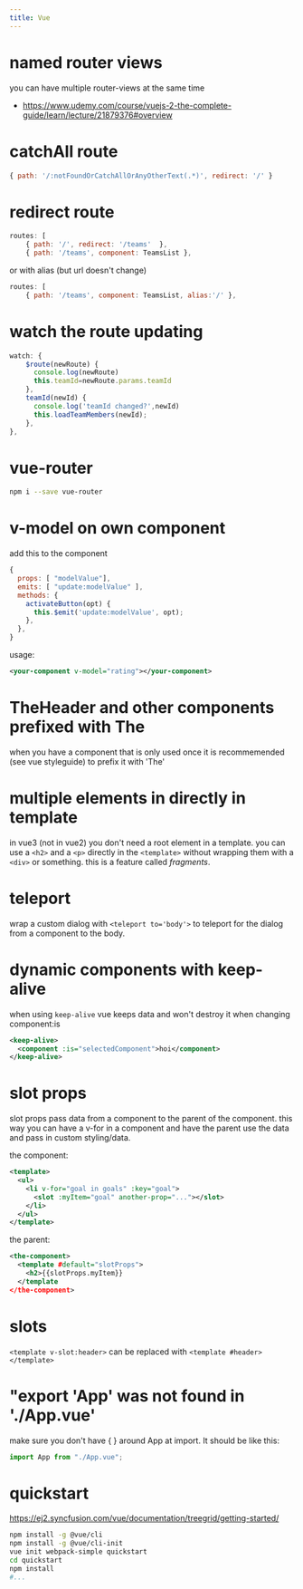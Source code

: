 ```yaml
---
title: Vue
---
```


# named router views
you can have multiple router-views at the same time
* https://www.udemy.com/course/vuejs-2-the-complete-guide/learn/lecture/21879376#overview

# catchAll route
```javascript
{ path: '/:notFoundOrCatchAllOrAnyOtherText(.*)', redirect: '/' }
```

# redirect route
```javascript
routes: [
    { path: '/', redirect: '/teams'  },
    { path: '/teams', component: TeamsList },
```
or with alias (but url doesn't change)
```javascript
routes: [
    { path: '/teams', component: TeamsList, alias:'/' },
```

# watch the route updating
```javascript
watch: {
    $route(newRoute) {
      console.log(newRoute)
      this.teamId=newRoute.params.teamId
    },
    teamId(newId) {
      console.log('teamId changed?',newId)
      this.loadTeamMembers(newId);
    },
},
```

# vue-router
```bash
npm i --save vue-router
```

# v-model on own component
add this to the component
```javascript
{
  props: [ "modelValue"],
  emits: [ "update:modelValue" ],
  methods: {
    activateButton(opt) {
      this.$emit('update:modelValue', opt);
    },
  },
}
```
usage:
```xml
<your-component v-model="rating"></your-component>
```
  
# TheHeader and other components prefixed with The
when you have a component that is only used once it is recommemended (see vue styleguide) to prefix it with 'The'

# multiple elements in directly in template
in vue3 (not in vue2) you don't need a root element in a template. you can use a `<h2>` and a `<p>` directly in the `<template>` without wrapping them with a `<div>` or something. this is a feature called <em>fragments</em>.

# teleport
wrap a custom dialog with `<teleport to='body'>` to teleport for the dialog from a component to the body.

# dynamic components with keep-alive 
when using `keep-alive` vue keeps data and won't destroy it when changing component:is
```xml
<keep-alive>
  <component :is="selectedComponent">hoi</component>
</keep-alive>
```

# slot props
slot props pass data from a component to the parent of the component. this way you can have a v-for in a component and have the parent use the data and pass in custom styling/data.

the component:
```xml
<template>
  <ul>
    <li v-for="goal in goals" :key="goal">
      <slot :myItem="goal" another-prop="..."></slot>
    </li>
  </ul>
</template>
```

the parent:
```xml
<the-component>
  <template #default="slotProps">
    <h2>{{slotProps.myItem}}
  </template
</the-component>
```

# slots 
```<template v-slot:header>``` can be replaced with ```<template #header></template>```

# "export 'App' was not found in './App.vue'
make sure you don't have { } around App at import. It should be like this:
```js
import App from "./App.vue";
```

# quickstart
https://ej2.syncfusion.com/vue/documentation/treegrid/getting-started/
```bash
npm install -g @vue/cli
npm install -g @vue/cli-init
vue init webpack-simple quickstart
cd quickstart
npm install
#...
```
